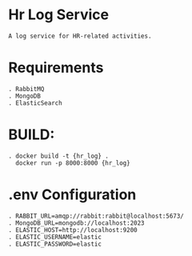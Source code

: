 # Hr Log Service 
    A log service for HR-related activities.

# Requirements
    . RabbitMQ
    . MongoDB
    . ElasticSearch

# BUILD:
    . docker build -t {hr_log} .
      docker run -p 8000:8000 {hr_log}

# .env Configuration
    . RABBIT_URL=amqp://rabbit:rabbit@localhost:5673/
    . MongoDB_URL=mongodb://localhost:2023
    . ELASTIC_HOST=http://localhost:9200
    . ELASTIC_USERNAME=elastic
    . ELASTIC_PASSWORD=elastic